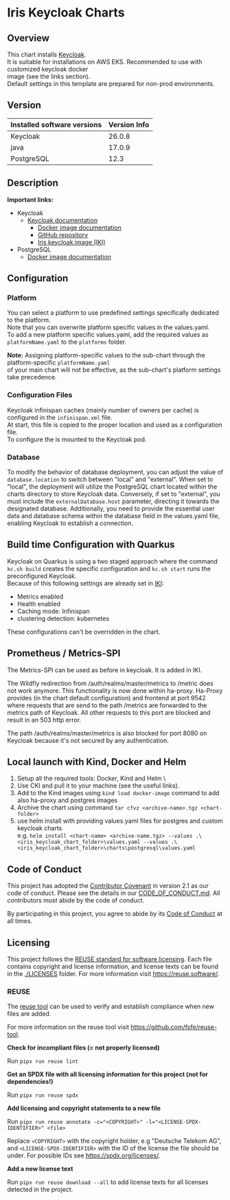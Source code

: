 <!--
SPDX-FileCopyrightText: 2025 Deutsche Telekom AG

SPDX-License-Identifier: CC0-1.0    
-->

# Iris Keycloak Charts

## Overview

This chart installs [Keycloak](https://www.keycloak.org/documentation.html). \
It is suitable for installations on AWS EKS. Recommended to use with customized keycloak docker \
image (see the links section). \
Default settings in this template are prepared for non-prod environments.

## Version

| Installed software versions | Version Info |    
|-----------------------------|--------------|
| Keycloak                    | 26.0.8       |
| java                        | 17.0.9       |
| PostgreSQL                  | 12.3         |

## Description

**Important links:**

- Keycloak
  - [Keycloak documentation](https://www.keycloak.org/docs/latest/release_notes/index.html#keycloak-26-0-0)
    - [Docker image documentation](https://hub.docker.com/r/jboss/keycloak/)
    - [GitHub repository](https://github.com/keycloak/keycloak)
    - [Iris keycloak image (IKI)](https://github.com/telekom/iris-image)
- PostgreSQL
    - [Docker image documentation](https://hub.docker.com/_/postgres)

## Configuration

### Platform

You can select a platform to use predefined settings specifically dedicated to the platform. \
Note that you can overwrite platform specific values in the values.yaml. \
To add a new platform specific values.yaml, add the required values as `platformName.yaml` to the `platforms` folder.

**Note:** Assigning platform-specific values to the sub-chart through the platform-specific `platformName.yaml` \
of your main chart will not be effective, as the sub-chart's platform settings take precedence.

### Configuration Files

Keycloak infinispan caches (mainly number of owners per cache) is configured in the `infinispan.xml` file. \
At start, this file is copied to the proper location and used as a configuration file. \
To configure the is mounted to the Keycloak pod.

### Database

To modify the behavior of database deployment, you can adjust the value of `database.location` to switch between "local"
and "external". When set to "local", the deployment will utilize the PostgreSQL chart located within the charts
directory to store Keycloak data. Conversely, if set to "external", you must include the `externalDatabase.host`
parameter, directing it towards the designated database. Additionally, you need to provide the essential user data and
database schema within the database field in the values.yaml file, enabling Keycloak to establish a connection.

## Build time Configuration with Quarkus

Keycloak on Quarkus is using a two staged approach where the command `kc.sh build` creates the specific configuration
and `kc.sh start` runs the preconfigured Keycloak. \
Because of this following settings are already set in [IKI](https://github.com/telekom/iris-image):

- Metrics enabled
- Health enabled
- Caching mode: Infinispan
- clustering detection: kubernetes

These configurations can't be overridden in the chart.

## Prometheus / Metrics-SPI

The Metrics-SPI can be used as before in keycloak. It is added in IKI.

The Wildfly redirection from /auth/realms/master/metrics to /metric does not work anymore. This functionality is now
done within ha-proxy.
Ha-Proxy provides (in the chart default configuration) and frontend at port 9542 where requests that are send to the
path /metrics are forwarded to the metrics path of Keycloak.
All other requests to this port are blocked and result in an 503 http error.

The path /auth/realms/master/metrics is also blocked for port 8080 on Keycloak because it's not secured by any
authentication.

## Local launch with Kind, Docker and Helm

1. Setup all the required tools: Docker, Kind and Helm \
2. Use CKI and pull it to your machine (see the useful links).
3. Add to the Kind images using `kind load docker-image` command  to add also ha-proxy and postgres images
4. Archive the chart using command `tar cfvz <archive-name>.tgz <chart-folder>`
5. use helm install with providing values.yaml files for postgres and custom keycloak charts \
   e.g. `helm install <chart-name> <archive-name.tgz> --values .\<iris_keycloak_chart_folder>\values.yaml --values .\<iris_keycloak_chart_folder>\charts\postgresql\values.yaml`

## Code of Conduct

This project has adopted the [Contributor Covenant](https://www.contributor-covenant.org/) in version 2.1 as our code of conduct. Please see the details in our [CODE_OF_CONDUCT.md](CODE_OF_CONDUCT.md). All contributors must abide by the code of conduct.

By participating in this project, you agree to abide by its [Code of Conduct](./CODE_OF_CONDUCT.md) at all times.

## Licensing

This project follows the [REUSE standard for software licensing](https://reuse.software/).
Each file contains copyright and license information, and license texts can be found in the [./LICENSES](./LICENSES) folder. For more information visit https://reuse.software/.

### REUSE

The [reuse tool](https://github.com/fsfe/reuse-tool) can be used to verify and establish compliance when new files are added. 

For more information on the reuse tool visit https://github.com/fsfe/reuse-tool.

**Check for incompliant files (= not properly licensed)**

Run `pipx run reuse lint`

**Get an SPDX file with all licensing information for this project (not for dependencies!)**

Run `pipx run reuse spdx`

**Add licensing and copyright statements to a new file**

Run `pipx run reuse annotate -c="<COPYRIGHT>" -l="<LICENSE-SPDX-IDENTIFIER>" <file>`

Replace `<COPYRIGHT>` with the copyright holder, e.g "Deutsche Telekom AG", and `<LICENSE-SPDX-IDENTIFIER>` with the ID of the license the file should be under. For possible IDs see https://spdx.org/licenses/.

**Add a new license text**

Run `pipx run reuse download --all` to add license texts for all licenses detected in the project.